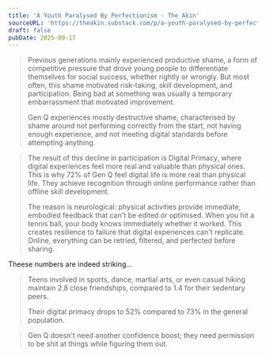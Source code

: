 ```yaml
---
title: 'A Youth Paralysed By Perfectionism - The Akin'
sourceURL: 'https://theakin.substack.com/p/a-youth-paralysed-by-perfectionism-46e'
draft: false
pubDate: 2025-09-17
---
```


> Previous generations mainly experienced productive shame, a form of competitive pressure that drove young people to differentiate themselves for social success, whether rightly or wrongly. But most often, this shame motivated risk-taking, skill development, and participation. Being bad at something was usually a temporary embarrassment that motivated improvement.
>
> Gen Q experiences mostly destructive shame, characterised by shame around not performing correctly from the start, not having enough experience, and not meeting digital standards before attempting anything.

> The result of this decline in participation is Digital Primacy, where digital experiences feel more real and valuable than physical ones. This is why 72% of Gen Q feel digital life is more real than physical life. They achieve recognition through online performance rather than offline skill development.
>
> The reason is neurological: physical activities provide immediate, embodied feedback that can't be edited or optimised. When you hit a tennis ball, your body knows immediately whether it worked. This creates resilience to failure that digital experiences can't replicate. Online, everything can be retried, filtered, and perfected before sharing.

Theese numbers are indeed striking...

> Teens involved in sports, dance, martial arts, or even casual hiking maintain 2.8 close friendships, compared to 1.4 for their sedentary peers.
>
> Their digital primacy drops to 52% compared to 73% in the general population.

> Gen Q doesn't need another confidence boost; they need permission to be shit at things while figuring them out.
